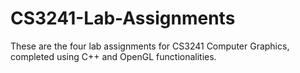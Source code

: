 # CS3241-Lab-Assignments

These are the four lab assignments for CS3241 Computer Graphics, completed using C++ and OpenGL functionalities.
